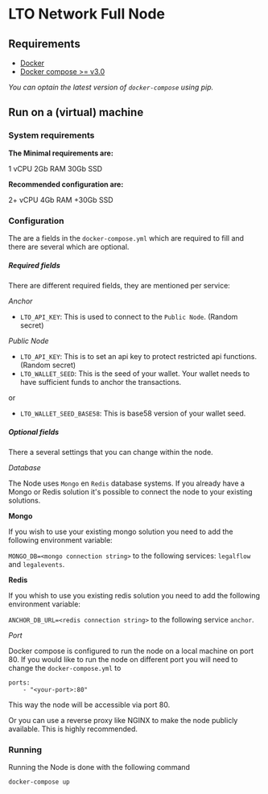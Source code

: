 # LTO Network Full Node

## Requirements

- [Docker](https://www.docker.com/)
- [Docker compose >= v3.0](https://docs.docker.com/compose/)

_You can optain the latest version of `docker-compose` using pip._

## Run on a (virtual) machine

### System requirements

**The Minimal requirements are:**

1 vCPU
2Gb RAM
30Gb SSD

**Recommended configuration are:**

2+ vCPU
4Gb RAM
+30Gb SSD


### Configuration

The are a fields in the `docker-compose.yml` which are required to fill and there are several which are optional. 

##### Required fields

There are different required fields, they are mentioned per service:

*Anchor*
- `LTO_API_KEY`: This is used to connect to the `Public Node`. (Random secret)

*Public Node*
- `LTO_API_KEY`: This is to set an api key to protect restricted api functions. (Random secret)
- `LTO_WALLET_SEED`: This is the seed of your wallet. Your wallet needs to have sufficient funds to anchor the transactions.

or

- `LTO_WALLET_SEED_BASE58`: This is base58 version of your wallet seed.

##### Optional fields

There a several settings that you can change within the node.

*Database*

The Node uses `Mongo` en `Redis` database systems. If you already have a Mongo or Redis solution it's possible to connect 
the node to your existing solutions. 

**Mongo**

If you wish to use your existing mongo solution you need to add the following environment variable:

`MONGO_DB=<mongo connection string>` to the following services: `legalflow` and `legalevents`.

**Redis** 

If you whish to use you existing redis solution you need to add the following environment variable:

`ANCHOR_DB_URL=<redis connection string>` to the following service `anchor`. 

*Port*

Docker compose is configured to run the node on a local machine on port 80. If you would like to run the node on different
port you will need to change the `docker-compose.yml` to

    ports:
        - "<your-port>:80"

This way the node will be accessible via port 80.

Or you can use a reverse proxy like NGINX to make the node publicly available. This is highly recommended. 

### Running

Running the Node is done with the following command

    docker-compose up
    
